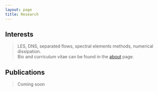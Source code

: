 ```yaml
---
layout: page
title: Research
---
```

## Interests
> LES, DNS, separated flows, spectral elements methods, numerical dissipation.  
> Bio and curriculum vitae can be found in the [about]({{site.url}}/about/) page.

## Publications
> Coming soon
